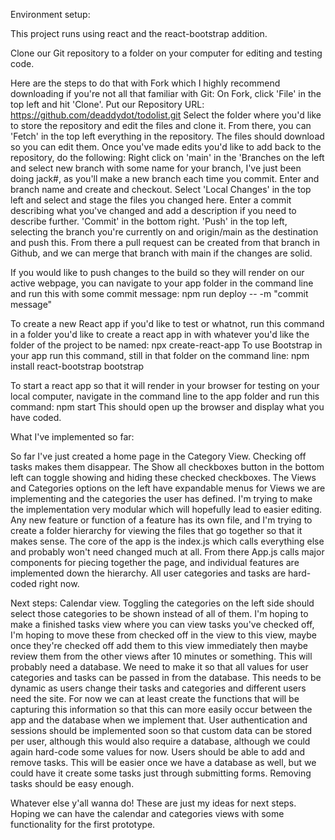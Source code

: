 Environment setup:

This project runs using react and the react-bootstrap addition.

Clone our Git repository to a folder on your computer for editing and testing code.

Here are the steps to do that with Fork which I highly recommend downloading if you're not all that familiar with Git:
	On Fork, click 'File' in the top left and hit 'Clone'.
	Put our Repository URL: https://github.com/deaddydot/todolist.git
	Select the folder where you'd like to store the repository and edit the files and clone it.
	From there, you can 'Fetch' in the top left everything in the repository.
	The files should download so you can edit them.
	Once you've made edits you'd like to add back to the repository, do the following:
		Right click on 'main' in the 'Branches on the left and select new branch with some name for your branch, I've just been doing jack#, as you'll make a new branch each time you commit.
		Enter and branch name and create and checkout.
		Select 'Local Changes' in the top left and select and stage the files you changed here.
		Enter a commit describing what you've changed and add a description if you need to describe further.
		'Commit' in the bottom right.
		'Push' in the top left, selecting the branch you're currently on and origin/main as the destination and push this.
		From there a pull request can be created from that branch in Github, and we can merge that branch with main if the changes are solid.

If you would like to push changes to the build so they will render on our active webpage, you can navigate to your app folder in the command line and run this with some commit message: npm run deploy -- -m "commit message"
	
To create a new React app if you'd like to test or whatnot, run this command in a folder you'd like to create a react app in with whatever you'd like the folder of the project to be named: npx create-react-app <appName>
To use Bootstrap in your app run this command, still in that folder on the command line: npm install react-bootstrap bootstrap

To start a react app so that it will render in your browser for testing on your local computer, navigate in the command line to the app folder and run this command: npm start
This should open up the browser and display what you have coded.





What I've implemented so far:

So far I've just created a home page in the Category View. Checking off tasks makes them disappear. The Show all checkboxes button in the bottom left can toggle showing and hiding these checked checkboxes. The Views and Categories options on the left have expandable menus for Views we are implementing and the categories the user has defined. I'm trying to make the implementation very modular which will hopefully lead to easier editing. Any new feature or function of a feature has its own file, and I'm trying to create a folder hierarchy for viewing the files that go together so that it makes sense. The core of the app is the index.js which calls everything else and probably won't need changed much at all. From there App.js calls major components for piecing together the page, and individual features are implemented down the hierarchy. All user categories and tasks are hard-coded right now.

Next steps:
Calendar view.
Toggling the categories on the left side should select those categories to be shown instead of all of them.
I'm hoping to make a finished tasks view where you can view tasks you've checked off, I'm hoping to move these from checked off in the view to this view, maybe once they're checked off add them to this view immediately then maybe review them from the other views after 10 minutes or something. This will probably need a database.
We need to make it so that all values for user categories and tasks can be passed in from the database. This needs to be dynamic as users change their tasks and categories and different users need the site. For now we can at least create the functions that will be capturing this information so that this can more easily occur between the app and the database when we implement that.
User authentication and sessions should be implemented soon so that custom data can be stored per user, although this would also require a database, although we could again hard-code some values for now.
Users should be able to add and remove tasks. This will be easier once we have a database as well, but we could have it create some tasks just through submitting forms. Removing tasks should be easy enough.

Whatever else y'all wanna do! These are just my ideas for next steps. Hoping we can have the calendar and categories views with some functionality for the first prototype.